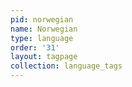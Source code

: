 ```yaml
---
pid: norwegian
name: Norwegian
type: language
order: '31'
layout: tagpage
collection: language_tags
---
```

